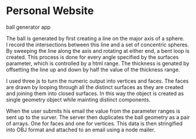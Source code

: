 Personal Website
========================

ball generator app

The ball is generated by first creating a line on the major axis of a sphere.  
I record the intersections between this line and a set of concentric spheres.
By sweeping the line along the axis and rotating at either end, a bent loop is
created.  This process is done for every angle specified by the surfaces parameter,
which is controlled by a html range. The thickness is genated by offsetting the line
up and down by half the value of the thickness range. 

I used three js to turn the numeric output into vertices and faces.  The faces are
drawn by looping through all the distinct surfaces as they are created and joining them
into closed surfaces.  In this way the object is created as single geometry object while
mainting distinct components.  

When the user submits his email the value from the parameter ranges is sent up to the surver.
The server then duplicates the ball geometry as a pair of arrays.  One for faces and one 
for vertices. This data is then stringified into OBJ format and attached to an email using a
node mailer. 
